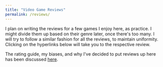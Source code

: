 ```yaml
---
title: "Video Game Reviews"
permalink: /reviews/
---
```


I plan on writing the reviews for a few games I enjoy here, as practice. I might divide them up based on their genre later, once there's too many. I will try to follow a similar fashion for all the reviews, to maintain uniformity. Clicking on the hyperlinks below will take you to the respective review.

The rating guide, my biases, and why I've decided to put reviews up here has been discussed [here](/reviews/about/).